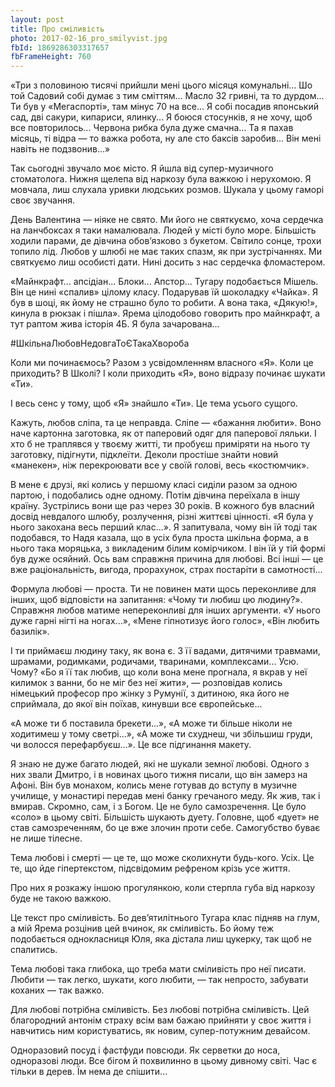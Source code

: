```yaml
---
layout: post
title: Про сміливість
photo: 2017-02-16_pro_smilyvist.jpg
fbId: 1869286303317657
fbFrameHeight: 760
---
```


«Три з половиною тисячі прийшли мені цього місяця комунальні... Шо той Садовий собі думає з тим сміттям... Масло 32 гривні, та то дурдом... Ти був у «Мегаспорті», там мінус 70 на все... Я собі посадив японський сад, дві сакури, кипариси, ялинку... Я боюся стосунків, я не хочу, щоб все повторилось... Червона рибка була дуже смачна... Та я пахав місяць, ті відра — то важка робота, ну але сто баксів заробив... Він мені навіть не подзвонив...»

Так сьогодні звучало моє місто. Я йшла від супер-музичного стоматолога. Нижня щелепа від наркозу була важкою і нерухомою. Я мовчала, лиш слухала уривки людських розмов. Шукала у цьому гаморі своє звучання.

<!--more-->

День Валентина — ніяке не свято. Ми його не святкуємо, хоча сердечка на ланчбоксах я таки намалювала. Людей у місті було море. Більшість ходили парами, де дівчина обов’язково з букетом. Світило сонце, трохи топило лід. Любов у шлюбі не має таких спазм, як при зустрічаннях. Ми святкуємо лиш особисті дати. Нині досить з нас сердечка фломастером.

«Майнкрафт... апсідіан... Блоки... Апстор... Тугару подобається Мішель. Він це нині «спалив» цілому класу. Подарував їй шоколадку «Чайка». Я був в шоці, як йому не страшно було то робити. А вона така, «Дякую!», кинула в рюкзак і пішла». Ярема цілодобово говорить про майнкрафт, а тут раптом жива історія 4Б. Я була зачарована...

#ШкільнаЛюбовНедовгаТоЄТакаХвороба

Коли ми починаємось? Разом з усвідомленням власного «Я». Коли це приходить? В Школі? І коли приходить «Я», воно відразу починає шукати «Ти».

І весь сенс у тому, щоб «Я» знайшло «Ти». Це тема усього сущого.

Кажуть, любов сліпа, та це неправда. Сліпе — «бажання любити». Воно наче картонна заготовка, як от паперовий одяг для паперової ляльки. І хто б не траплявся у твоєму житті, ти пробуєш приміряти на нього ту заготовку, підігнути, підклеїти. Деколи простіше знайти новий «манекен», ніж перекроювати все у своїй голові, весь «костюмчик».

В мене є друзі, які колись у першому класі сиділи разом за одною партою, і подобались одне одному. Потім дівчина переїхала в іншу країну. Зустрілись вони ще раз через 30 років. В кожного був власний досвід невдалого шлюбу, розлучення, різні життєві цінності. «Я була у нього закохана весь перший клас...». Я запитувала, чому він їй тоді так подобався, то Надя казала, що в усіх була проста шкільна форма, а в нього така моряцька, з викладеним білим комірчиком. І він їй у тій формі був дуже осяйний. Ось вам справжня причина для любові. Всі інші — це вже раціональність, вигода, прорахунок, страх постаріти в самотності...

Формула любові — проста. Ти не повинен мати щось переконливе для інших, щоб відповісти на запитання: «Чому ти любиш цю людину?». Справжня любов матиме непереконливі для інших аргументи. «У нього дуже гарні нігті на ногах...», «Мене гіпнотизує його голос», «Він любить базилік».

І ти приймаєш людину таку, як вона є. З її вадами, дитячими травмами, шрамами, родимками, родичами, тваринами, комплексами... Усю. Чому? «Бо я її так любив, що коли вона мене прогнала, я вкрав у неї килимок з ванни, бо не міг без неї жити», — розповідав колись німецький професор про жінку з Румунії, з дитиною, яка його не сприймала, до якої він поїхав, кинувши все європейське...

«А може ти б поставила брекети...», «А може ти більше ніколи не ходитимеш у тому светрі...», «А може ти схуднеш, чи збільшиш груди, чи волосся перефарбуєш...». Це все підгинання макету.

Я знаю не дуже багато людей, які не шукали земної любові. Одного з них звали Дмитро, і в новинах цього тижня писали, що він замерз на Афоні. Він був монахом, колись мене готував до вступу в музичне училище, у монастирі передав мені банку гречаного меду. Як жив, так і вмирав. Скромно, сам, і з Богом. Це не було самозречення. Це було «соло» в цьому світі. Більшість шукають дуету. Головне, щоб «дует» не став самозреченням, бо це вже злочин проти себе. Самогубство буває не лише тілесне.

Тема любові і смерті — це те, що може сколихнути будь-кого. Усіх. Це те, що йде гіпертекстом, підсвідомим рефреном крізь усе життя.

Про них я розкажу іншою прогулянкою, коли стерпла губа від наркозу буде не такою важкою.

Це текст про сміливість. Бо дев’ятилітнього Тугара клас підняв на глум, а мій Ярема розцінив цей вчинок, як сміливість. Бо йому теж подобається однокласниця Юля, яка дістала лиш цукерку, так щоб не спалитись.

Тема любові така глибока, що треба мати сміливість про неї писати. Любити — так легко, шукати, кого любити, — так непросто, забувати коханих — так важко.

Для любові потрібна сміливість. Без любові потрібна сміливість. Цей благородний антонім страху всім вам бажаю прийняти у своє життя і навчитись ним користуватись, як новим, супер-потужним девайсом.

Одноразовий посуд і фастфуди повсюди. Як серветки до носа, одноразові люди. Все бігом й похвилинно в цьому дивному світі. Час є тільки в дерев. Їм нема де спішити...
